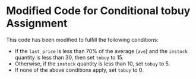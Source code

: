 
# Modified Code for Conditional tobuy Assignment

This code has been modified to fulfill the following conditions:

- If the `last_price` is less than 70% of the average (`ave`) and the `instock` quantity is less than 30, then set `tobuy` to 15.
- Otherwise, if the `instock` quantity is less than 10, set `tobuy` to 5.
- If none of the above conditions apply, set `tobuy` to 0.

